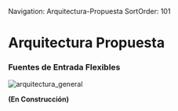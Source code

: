 Navigation: Arquitectura-Propuesta
SortOrder: 101

# Arquitectura Propuesta

### Fuentes de Entrada Flexibles

![arquitectura_general](/logs/elk-arquitectura.png)

**(En Construcción)**